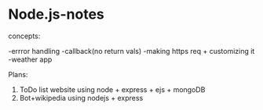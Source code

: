 # Node.js-notes

concepts:

-errror handling
-callback(no return vals)
-making https req + customizing it
-weather app



Plans:

1) ToDo list website using node + express + ejs + mongoDB
2) Bot+wikipedia using nodejs + express 
